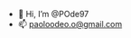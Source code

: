 - 👋 Hi, I’m @POde97
- 📫 paoloodeo.o@gmail.com

<!---
POde97/POde97 is a ✨ special ✨ repository because its `README.md` (this file) appears on your GitHub profile.
You can click the Preview link to take a look at your changes.
--->
